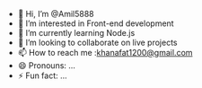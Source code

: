 - 👋 Hi, I’m @Amil5888
- 👀 I’m interested in Front-end development
- 🌱 I’m currently learning Node.js
- 💞️ I’m looking to collaborate on live projects
- 📫 How to reach me :khanafat1200@gmail.com 
- 😄 Pronouns: ...
- ⚡ Fun fact: ...

<!---
Amil5888/Amil5888 is a ✨ special ✨ repository because its `README.md` (this file) appears on your GitHub profile.
You can click the Preview link to take a look at your changes.
--->
